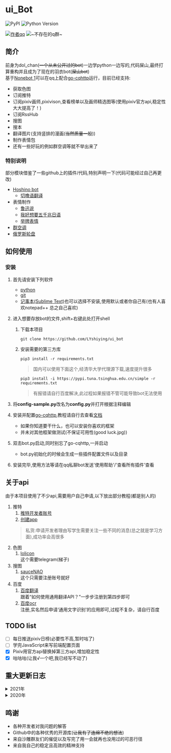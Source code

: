# ui_Bot

![PyPI](https://img.shields.io/badge/PyPI-v1.8.2-blue)
![Python Version](https://img.shields.io/badge/python-3.9-brightgreen)

[![作者qq](https://img.shields.io/badge/作者qq-839778960-orange.svg?style=flat&logo=Tencent-QQ)](https://qm.qq.com/cgi-bin/qm/qr?k=WKBxF1bEZ2ghsbmW2dCx9DWtzOp7Oq94&noverify=0)
![~不存在的q群~](https://img.shields.io/badge/qq群-真的没有-orange.svg?style=flat&logo=Tencent-QQ)
## 简介
前身为dol_chan(~~一个从未公开过的bot~~)一边学python一边写的,代码屎山,最终打算重构并且成为了现在的羽衣bot(~~屎山bot~~)  
基于[Nonebot 1](https://github.com/nonebot/nonebot)可以在qq上配合[go-cqhttp](https://github.com/Mrs4s/go-cqhttp)运行，目前已经支持:
- 获取色图
- 订阅推特
- 订阅pixiv画师,pixivison,查看榜单以及画师精选图等(使用pixiv官方api,稳定性大大提高了！)
- 订阅RssHub
- 搜图
- 搜本
- 翻译图片(支持竖排的漫画(~~当然质量一般~~))
- 制作表情包
- 还有一些好玩的例如群空调等就不举出来了

### 特别说明
部分模块借鉴了一些github上的插件/代码,特别声明一下(代码可能经过自己再更改)
- [Hoshino bot](https://github.com/Ice-Cirno/HoshinoBot)
    - [切噜语翻译](https://github.com/Ice-Cirno/HoshinoBot/blob/master/hoshino/modules/priconne/cherugo.py)
- 表情制作
  - [鲁迅说](https://github.com/NothAmor/nonebot2_luxun_says)
  - [我好想要五千兆日语](https://github.com/assassingyk/5000choyen)
  - [举牌表情](https://github.com/fz6m/nonebot-plugin/tree/master/CQimage)
- [群空调](https://github.com/iamwyh2019/aircon)
- [俄罗斯轮盘](https://github.com/pcrbot/russian)

## 如何使用  

### 安装  
1. 首先请安装下列软件
    - [python](https://www.python.org/downloads/windows/)
    - [git](https://git-scm.com/download/win)
    - [记事本(Sublime Text)](https://www.sublimetext.com/)也可以选择不安装,使用默认或者你自己有(也有人喜欢notepad++ 总之自己喜欢)
2. 进入想要存放bot的文件,shift+右键此处打开shell
    1. 下载本项目
    
           git clone https://github.com/LYshiying/ui_bot

    2. 安装需要的第三方库
    
           pip3 install -r requirements.txt

        > 国内可以使用下面这个,经清华大学代理源下载,速度提升很多

           pip3 install -i https://pypi.tuna.tsinghua.edu.cn/simple -r requirements.txt  
        > 有报错请自行百度解决,此过程如果报错不管可能导致bot无法使用

3. 将**config-sample.py**改名为**config.py**并打开根据注释编辑

4. 安装并配置[go-cqhttp](https://github.com/Mrs4s/go-cqhttp),教程请自行去查看[文档](https://docs.go-cqhttp.org/)
    - 如果你知道要干什么，也可以安装你喜欢的框架
    - 并未对其他框架做测试(不保证可用性(good luck.jpg))
  
5. 双击bot.py启动,同时别忘了go-cqhttp,一并启动
    - bot.py初始化的时候会生成一些插件配置文件以及目录
  
6. 安装完毕,使用方法等请在qq私聊bot发送'使用帮助'/'查看所有插件'查看

## 关于api
由于本项目使用了不少api,需要用户自己申请,以下放出部分教程(都是别人的)  
1. 推特
    1. [推特开发者账号](https://blog.csdn.net/jzy3711/article/details/86535692)
    2. [创建app](https://www.howtoing.com/how-to-create-a-twitter-app)
    > 私货:申请开发者理由写学生需要关注一些不同的消息(总之就是学习方面),成功率会高很多
2. 色图
    1. [lolicon](https://api.lolicon.app/#/setu)  
    这个需要telegram(梯子)
3. 搜图
    1. [sauceNAO](https://saucenao.com/)  
    这个只需要注册账号就好
4. 百度  
    1. [百度翻译](https://api.fanyi.baidu.com/doc/21)  
    跟着“如何使用通用翻译API？”一步步注册到第四步即可
    2. [百度ocr](https://cloud.baidu.com/doc/OCR/index.html)  
    注册,实名然后申请‘通用文字识别’的应用即可,过程不复杂，请自行百度
    
## TODO list
- [ ] 每日推送pixiv日榜(必要性不高,暂时咕了)
- [ ] 学完JavaScript来写前端配置页面
- [x] Pixiv用官方api替换掉第三方api,增加稳定性
- [x] 咕咕咕(让我√一个吧,我已经写不动了)

## 重大更新日志
<details>
<summary>2021年</summary>
    
| 时间      | 更新内容                                                                                                         |
| --------- | ---------------------------------------------------------------------------------------------------------------- |
| 2021/1/17 | 使用SQLite替代所有csv file,现在只有一个数据库分不同表装着数据,不用一堆csv file了                                 |
| 2021/4/18 | bot正式命名:由暂定的dol_chan(海豚项链)改名为uibot(羽衣)并正式公开(主要为了codacy.jpg)(2021.6.3记:你公开了个寄吧) |
| 2021/5/11 | 开始重构bot                                                                                                      |
| 2021/6/03 | 重构完毕,正式公开                                                                                                |
</details>

<details>
<summary>2020年</summary>
    
| 时间       | 更新内容                                                                                              |
| ---------- | ----------------------------------------------------------------------------------------------------- |
| 2020/12/19 | 由于[pixiv api](https://api.imjad.cn/pixiv_v2.md)因p站新增机制失效,pixiv插件暂时找不到新出路,整个弃用 |
| 2020/12/27 | 更换[新pixiv api](https://api.hcyacg.com/),重写部分代码后pixiv插件重新启用                            |

</details>

## 鸣谢
- 各种开发者对我问题的解答
- Github中的各种优秀的开源库(~~让我有了连绵不绝的想法~~)
- 来自沙雕群友们的催促以及写完了用一会就再也没用过的可恶行径
- 来自我自己的稳定且高效的精神支持
